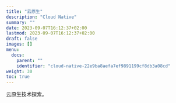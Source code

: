 ```yaml
---
title: "云原生"
description: "Cloud Native"
summary: ""
date: 2023-09-07T16:12:37+02:00
lastmod: 2023-09-07T16:12:37+02:00
draft: false
images: []
menu:
  docs:
    parent: ""
    identifier: "cloud-native-22e9ba8aefa7ef9891199cf8db3a08cd"
weight: 30
toc: true
---
```


云原生技术探索。
